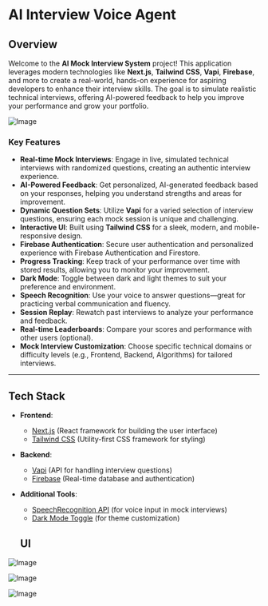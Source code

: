 <H1> AI  Interview Voice Agent</H1>

## Overview
Welcome to the **AI Mock Interview System** project! This application leverages modern technologies like **Next.js**, **Tailwind CSS**, **Vapi**, **Firebase**, and more to create a real-world, hands-on experience for aspiring developers to enhance their interview skills. The goal is to simulate realistic technical interviews, offering AI-powered feedback to help you improve your performance and grow your portfolio.

![Image](https://github.com/user-attachments/assets/48560162-81c0-4b0d-bfca-80b933166fb7)


### Key Features
- **Real-time Mock Interviews**: Engage in live, simulated technical interviews with randomized questions, creating an authentic interview experience.
- **AI-Powered Feedback**: Get personalized, AI-generated feedback based on your responses, helping you understand strengths and areas for improvement.
- **Dynamic Question Sets**: Utilize **Vapi** for a varied selection of interview questions, ensuring each mock session is unique and challenging.
- **Interactive UI**: Built using **Tailwind CSS** for a sleek, modern, and mobile-responsive design.
- **Firebase Authentication**: Secure user authentication and personalized experience with Firebase Authentication and Firestore.
- **Progress Tracking**: Keep track of your performance over time with stored results, allowing you to monitor your improvement.
- **Dark Mode**: Toggle between dark and light themes to suit your preference and environment.
- **Speech Recognition**: Use your voice to answer questions—great for practicing verbal communication and fluency.
- **Session Replay**: Rewatch past interviews to analyze your performance and feedback.
- **Real-time Leaderboards**: Compare your scores and performance with other users (optional).
- **Mock Interview Customization**: Choose specific technical domains or difficulty levels (e.g., Frontend, Backend, Algorithms) for tailored interviews.

---

## Tech Stack
- **Frontend**: 
  - [Next.js](https://nextjs.org/) (React framework for building the user interface)
  - [Tailwind CSS](https://tailwindcss.com/) (Utility-first CSS framework for styling)
  
- **Backend**:
  - [Vapi](https://vapi.io/) (API for handling interview questions)
  - [Firebase](https://firebase.google.com/) (Real-time database and authentication)

- **Additional Tools**:
  - [SpeechRecognition API](https://developer.mozilla.org/en-US/docs/Web/API/SpeechRecognition) (for voice input in mock interviews)
  - [Dark Mode Toggle](https://dev.to/dhruv1106/how-to-add-a-dark-mode-toggle-to-your-nextjs-app-with-tailwindcss-4f0c) (for theme customization)



   <h2><b>UI</b></h2>

 ![Image](https://github.com/user-attachments/assets/d3d7c490-1abf-4137-bc2a-2f5748b8bcfe)


![Image](https://github.com/user-attachments/assets/cd4b128d-633f-4002-a1a6-3db7e91bb783)


![Image](https://github.com/user-attachments/assets/58636d9d-1acb-4fcd-b640-18877a61dd69)
